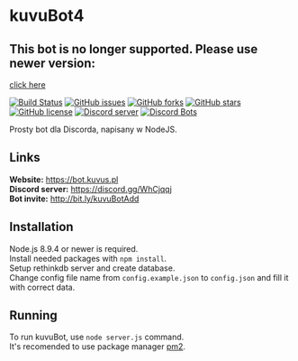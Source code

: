 # kuvuBot4

## This bot is no longer supported. Please use newer version:
[click here](https://github.com/kuvuBot/kuvuBot)

[![Build Status](https://travis-ci.org/kuvuBot/kuvuBot4.svg?branch=master)](https://travis-ci.org/kuvuBot/kuvuBot4)
[![GitHub issues](https://img.shields.io/github/issues/kuvuBot/kuvuBot4.svg)](https://github.com/kuvuBot/kuvuBot4/issues)
[![GitHub forks](https://img.shields.io/github/forks/kuvuBot/kuvuBot4.svg)](https://github.com/kuvuBot/kuvuBot4/network)
[![GitHub stars](https://img.shields.io/github/stars/kuvuBot/kuvuBot4.svg)](https://github.com/kuvuBot/kuvuBot4/stargazers)
[![GitHub license](https://img.shields.io/github/license/kuvuBot/kuvuBot4.svg)](https://github.com/kuvuBot/kuvuBot4/blob/master/LICENSE)
[![Discord server](https://discordapp.com/api/guilds/257599205693063168/widget.png?style=shield)](https://discord.gg/WhCjqqj)
[![Discord Bots](https://discordbots.org/api/widget/status/205965341241638912.svg)](https://discordbots.org/bot/205965341241638912)

Prosty bot dla Discorda, napisany w NodeJS.

## Links
**Website:** https://bot.kuvus.pl<br>
**Discord server:** https://discord.gg/WhCjqqj<br>
**Bot invite:** http://bit.ly/kuvuBotAdd

## Installation
Node.js 8.9.4 or newer is required.<br>
Install needed packages with  `npm install`.<br>
Setup rethinkdb server and create database.<br>
Change config file name from `config.example.json` to `config.json` and fill it with correct data.

## Running
To run kuvuBot, use `node server.js` command.<br>
It's recomended to use package manager [pm2](https://pm2.io).
